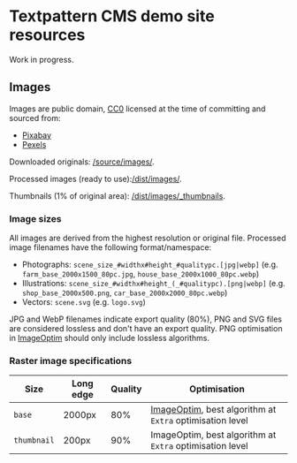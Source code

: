 # Textpattern CMS demo site resources

Work in progress.

## Images
Images are public domain, [CC0](https://creativecommons.org/share-your-work/public-domain/cc0/) licensed at the time of committing and sourced from:

* [Pixabay](https://pixabay.com)
* [Pexels](https://www.pexels.com)

Downloaded originals: [/source/images/](https://github.com/pragmatika/textpattern-demo-resources/tree/master/source/images).

Processed images (ready to use):[/dist/images/](https://github.com/pragmatika/textpattern-demo-resources/tree/master/dist/images).

Thumbnails (1% of original area): [/dist/images/_thumbnails](https://github.com/pragmatika/textpattern-demo-resources/tree/master/dist/images/_thumbnails).

### Image sizes
All images are derived from the highest resolution or original file. Processed image filenames have the following format/namespace:

* Photographs: `scene_size_#widthx#height_#qualitypc.[jpg|webp]` (e.g. `farm_base_2000x1500_80pc.jpg`, `house_base_2000x1000_80pc.webp`)
* Illustrations: `scene_size_#widthx#height_(_#qualitypc).[png|webp]` (e.g. `shop_base_2000x500.png`, `car_base_2000x2000_80pc.webp`)
* Vectors: `scene.svg` (e.g. `logo.svg`)

JPG and WebP filenames indicate export quality (80%), PNG and SVG files are considered lossless and don't have an export quality. PNG optimisation in [ImageOptim](https://imageoptim.com/) should only include lossless algorithms.

### Raster image specifications

| Size | Long edge | Quality | Optimisation |
|---|---|---|---|
| `base` | 2000px | 80% | [ImageOptim](https://imageoptim.com/), best algorithm at `Extra` optimisation level |
| `thumbnail` | 200px | 90% | ImageOptim, best algorithm at `Extra` optimisation level |
